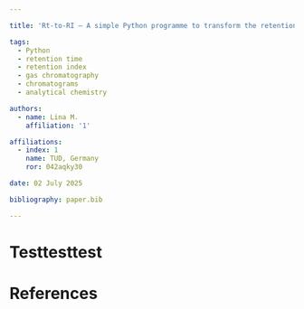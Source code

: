 ```yaml
---

title: 'Rt-to-RI – A simple Python programme to transform the retention time (Rt) into the retention index (RI) for gas chromatography chromatograms'

tags: 
  - Python
  - retention time
  - retention index
  - gas chromatography
  - chromatograms
  - analytical chemistry

authors:
  - name: Lina M.
    affiliation: '1'

affiliations:
  - index: 1
    name: TUD, Germany
    ror: 042aqky30

date: 02 July 2025

bibliography: paper.bib

---
```


# Testtesttest

# References
